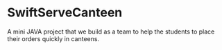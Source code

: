 # SwiftServeCanteen
A mini JAVA project that we build as a team to help the students to place their orders quickly in canteens.
